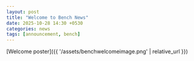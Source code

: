 ```yaml
---
layout: post
title: "Welcome to Bench News"
date: 2025-10-28 14:30 +0530
categories: news
tags: [announcement, bench]
---
```

[Welcome poster]({{ '/assets/benchwelcomeimage.png' | relative_url }})


